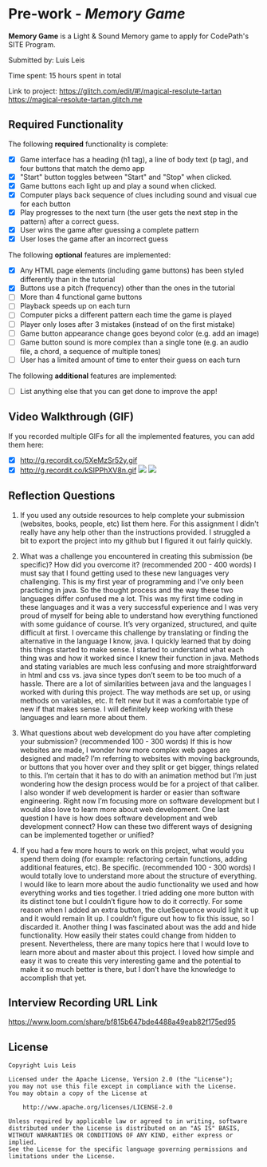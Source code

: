 # Pre-work - *Memory Game*

**Memory Game** is a Light & Sound Memory game to apply for CodePath's SITE Program. 

Submitted by: Luis Leis

Time spent: 15 hours spent in total

Link to project: https://glitch.com/edit/#!/magical-resolute-tartan
https://magical-resolute-tartan.glitch.me

## Required Functionality

The following **required** functionality is complete:

* [x] Game interface has a heading (h1 tag), a line of body text (p tag), and four buttons that match the demo app
* [x] "Start" button toggles between "Start" and "Stop" when clicked. 
* [x] Game buttons each light up and play a sound when clicked. 
* [x] Computer plays back sequence of clues including sound and visual cue for each button
* [x] Play progresses to the next turn (the user gets the next step in the pattern) after a correct guess. 
* [x] User wins the game after guessing a complete pattern
* [x] User loses the game after an incorrect guess

The following **optional** features are implemented:

* [x] Any HTML page elements (including game buttons) has been styled differently than in the tutorial
* [x] Buttons use a pitch (frequency) other than the ones in the tutorial
* [ ] More than 4 functional game buttons
* [ ] Playback speeds up on each turn
* [ ] Computer picks a different pattern each time the game is played
* [ ] Player only loses after 3 mistakes (instead of on the first mistake)
* [ ] Game button appearance change goes beyond color (e.g. add an image)
* [ ] Game button sound is more complex than a single tone (e.g. an audio file, a chord, a sequence of multiple tones)
* [ ] User has a limited amount of time to enter their guess on each turn

The following **additional** features are implemented:

- [ ] List anything else that you can get done to improve the app!

## Video Walkthrough (GIF)

If you recorded multiple GIFs for all the implemented features, you can add them here:
* [x] http://g.recordit.co/5XeMzSr52y.gif
* [x] http://g.recordit.co/kSIPPhXV8n.gif
![](gif3-link-here)
![](gif4-link-here)

## Reflection Questions
1. If you used any outside resources to help complete your submission (websites, books, people, etc) list them here. 
For this assignment I didn't really have any help other than the instructions provided. I struggled a bit to export the project into my github but I figured it out fairly quickly.

2. What was a challenge you encountered in creating this submission (be specific)? How did you overcome it? (recommended 200 - 400 words) 
I must say that I found getting used to these new languages very challenging. This is my first year of programming and I’ve only been practicing in java. So the thought process and the way these two languages differ confused me a lot. This was my first time coding in these languages and it was a very successful experience and I was very proud of myself for being able to understand how everything functioned with some guidance of course. It’s very organized, structured, and quite difficult at first. I overcame this challenge by translating or finding the alternative in the language I know, java. I quickly learned that by doing this things started to make sense. I started to understand what each thing was and how it worked since I knew their function in java. Methods and stating variables are much less confusing and more straightforward in html and css vs. java since types don’t seem to be too much of a hassle. There are a lot of similarities between java and the languages I worked with during this project. The way methods are set up, or using methods on variables, etc. It felt new but it was a comfortable type of new if that makes sense. I will definitely keep working with these languages and learn more about them. 

3. What questions about web development do you have after completing your submission? (recommended 100 - 300 words) 
If this is how websites are made, I wonder how more complex web pages are designed and made? I’m referring to websites with moving backgrounds, or buttons that you hover over and they split or get bigger, things related to this. I’m certain that it has to do with an animation method but I’m just wondering how the design process would be for a project of that caliber. I also wonder if web development is harder or easier than software engineering. Right now I’m focusing more on software development but I would also love to learn more about web development. One last question I have is how does software development and web development connect? How can these two different ways of designing can be implemented together or unified?

4. If you had a few more hours to work on this project, what would you spend them doing (for example: refactoring certain functions, adding additional features, etc). Be specific. (recommended 100 - 300 words) 
I would totally love to understand more about the structure of everything. I would like to learn more about the audio functionality we used and how everything works and ties together. I tried adding one more button with its distinct tone but I couldn’t figure how to do it correctly. For some reason when I added an extra button, the clueSequence would light it up and it would remain lit up. I couldn’t figure out how to fix this issue, so I discarded it. Another thing I was fascinated about was the add and hide functionality. How easily their states could change from hidden to present. Nevertheless, there are many topics here that I would love to learn more about and master about this project. I loved how simple and easy it was to create this very interesting game and the potential to make it so much better is there, but I don’t have the knowledge to accomplish that yet. 



## Interview Recording URL Link

https://www.loom.com/share/bf815b647bde4488a49eab82f175ed95 


## License

    Copyright Luis Leis 

    Licensed under the Apache License, Version 2.0 (the "License");
    you may not use this file except in compliance with the License.
    You may obtain a copy of the License at

        http://www.apache.org/licenses/LICENSE-2.0

    Unless required by applicable law or agreed to in writing, software
    distributed under the License is distributed on an "AS IS" BASIS,
    WITHOUT WARRANTIES OR CONDITIONS OF ANY KIND, either express or implied.
    See the License for the specific language governing permissions and
    limitations under the License.
